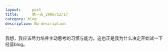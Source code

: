 ```yaml
---
layout:     post
title:      第一天_2006/12/17
category: blog
description: No description
---
```

我想，我应该尽力培养主动思考的习惯与能力。这也正是我为什么决定开始试一下经营blog。